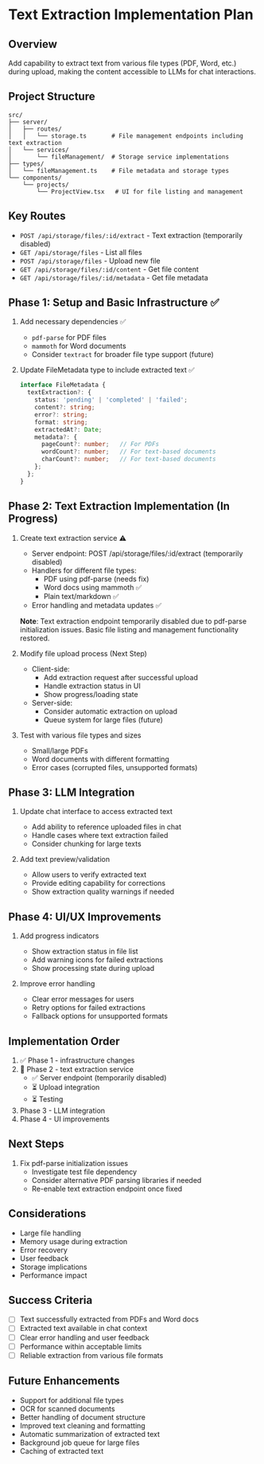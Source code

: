 # Text Extraction Implementation Plan

## Overview
Add capability to extract text from various file types (PDF, Word, etc.) during upload, making the content accessible to LLMs for chat interactions.

## Project Structure
```
src/
├── server/
│   ├── routes/
│   │   └── storage.ts       # File management endpoints including text extraction
│   └── services/
│       └── fileManagement/  # Storage service implementations
├── types/
│   └── fileManagement.ts    # File metadata and storage types
└── components/
    └── projects/
        └── ProjectView.tsx   # UI for file listing and management
```

## Key Routes
- `POST /api/storage/files/:id/extract` - Text extraction (temporarily disabled)
- `GET /api/storage/files` - List all files
- `POST /api/storage/files` - Upload new file
- `GET /api/storage/files/:id/content` - Get file content
- `GET /api/storage/files/:id/metadata` - Get file metadata

## Phase 1: Setup and Basic Infrastructure ✅
1. Add necessary dependencies ✅
   - `pdf-parse` for PDF files
   - `mammoth` for Word documents
   - Consider `textract` for broader file type support (future)

2. Update FileMetadata type to include extracted text ✅
   ```typescript
   interface FileMetadata {
     textExtraction?: {
       status: 'pending' | 'completed' | 'failed';
       content?: string;
       error?: string;
       format: string;
       extractedAt?: Date;
       metadata?: {
         pageCount?: number;   // For PDFs
         wordCount?: number;   // For text-based documents
         charCount?: number;   // For text-based documents
       };
     };
   }
   ```

## Phase 2: Text Extraction Implementation (In Progress)
1. Create text extraction service ⚠️
   - Server endpoint: POST /api/storage/files/:id/extract (temporarily disabled)
   - Handlers for different file types:
     - PDF using pdf-parse (needs fix)
     - Word docs using mammoth ✅
     - Plain text/markdown ✅
   - Error handling and metadata updates ✅

   **Note**: Text extraction endpoint temporarily disabled due to pdf-parse initialization issues. Basic file listing and management functionality restored.

2. Modify file upload process (Next Step)
   - Client-side:
     - Add extraction request after successful upload
     - Handle extraction status in UI
     - Show progress/loading state
   - Server-side:
     - Consider automatic extraction on upload
     - Queue system for large files (future)

3. Test with various file types and sizes
   - Small/large PDFs
   - Word documents with different formatting
   - Error cases (corrupted files, unsupported formats)

## Phase 3: LLM Integration
1. Update chat interface to access extracted text
   - Add ability to reference uploaded files in chat
   - Handle cases where text extraction failed
   - Consider chunking for large texts

2. Add text preview/validation
   - Allow users to verify extracted text
   - Provide editing capability for corrections
   - Show extraction quality warnings if needed

## Phase 4: UI/UX Improvements
1. Add progress indicators
   - Show extraction status in file list
   - Add warning icons for failed extractions
   - Show processing state during upload

2. Improve error handling
   - Clear error messages for users
   - Retry options for failed extractions
   - Fallback options for unsupported formats

## Implementation Order
1. ✅ Phase 1 - infrastructure changes
2. 🔄 Phase 2 - text extraction service
   - ✅ Server endpoint (temporarily disabled)
   - ⏳ Upload integration
   - ⏳ Testing
3. Phase 3 - LLM integration
4. Phase 4 - UI improvements

## Next Steps
1. Fix pdf-parse initialization issues
   - Investigate test file dependency
   - Consider alternative PDF parsing libraries if needed
   - Re-enable text extraction endpoint once fixed

## Considerations
- Large file handling
- Memory usage during extraction
- Error recovery
- User feedback
- Storage implications
- Performance impact

## Success Criteria
- [ ] Text successfully extracted from PDFs and Word docs
- [ ] Extracted text available in chat context
- [ ] Clear error handling and user feedback
- [ ] Performance within acceptable limits
- [ ] Reliable extraction from various file formats

## Future Enhancements
- Support for additional file types
- OCR for scanned documents
- Better handling of document structure
- Improved text cleaning and formatting
- Automatic summarization of extracted text
- Background job queue for large files
- Caching of extracted text 